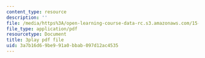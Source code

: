 ```yaml
---
content_type: resource
description: ''
file: /media/https%3A/open-learning-course-data-rc.s3.amazonaws.com/15-071-the-analytics-edge-spring-2017/3a7b16d69be991a0bbab097d12ac4535_iJvEgQkLjow.pdf
file_type: application/pdf
resourcetype: Document
title: 3play pdf file
uid: 3a7b16d6-9be9-91a0-bbab-097d12ac4535
---
```

